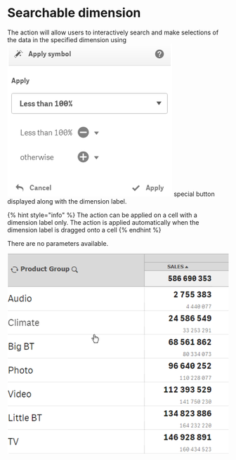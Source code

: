 # Searchable dimension

The action will allow users to interactively search and make selections of the data in the specified dimension using  ![](../.gitbook/assets/image%20%28153%29.png) special button displayed along with the dimension label.

{% hint style="info" %}
The action can be applied on a cell with a dimension label only. The action is applied automatically when the dimension label is dragged onto a cell
{% endhint %}

There are no parameters available.

![](../.gitbook/assets/2019-04-03_11-24-11.gif)

